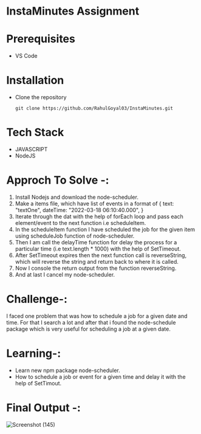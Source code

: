 ﻿# InstaMinutes Assignment

# Prerequisites 
* VS Code


# Installation 
* Clone the repository
    ``` 
    git clone https://github.com/RahulGoyal03/InstaMinutes.git
    ```

# Tech Stack

* JAVASCRIPT
* NodeJS

# Approch To Solve -:
1. Install Nodejs and download the node-scheduler.
2. Make a items file, which have list of events in a format of 
   {
    text: "textOne",
    dateTime: "2022-03-18 06:10:40.000",
   }
3. Iterate through the dat with the help of forEach loop and pass each element/event to the next function i.e scheduleItem.
4. In the scheduleItem function I have scheduled the job for the given item using scheduleJob function of node-scheduler.
5. Then I am call the delayTime function for delay the process for a particular time (i.e text.length * 1000) with the help of SetTimeout.
6. After SetTimeout expires then the next function call is reverseString, which will reverse the string and return back to where it is called.
7. Now I console the return output from the function reverseString.
8. And at last I cancel my node-scheduler.


# Challenge-:
I faced one problem that was how to schedule a job for a given date and time. For that I search a lot and after that i found the node-schedule package which is very useful for scheduling a job at a given date.

# Learning-:
* Learn new npm package node-scheduler.
* How to schedule a job or event for a given time and delay it with the help of SetTimout.

# Final Output -:
![Screenshot (145)](https://user-images.githubusercontent.com/91531231/159049420-940cab82-b2d2-4e7c-87d8-f7e96606548a.png)


